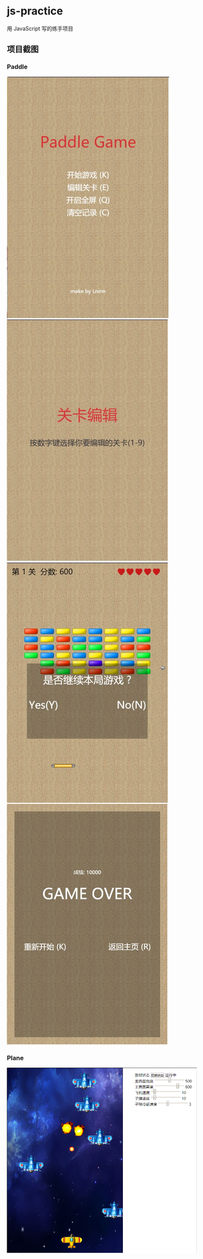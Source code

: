 # js-practice

用 JavaScript 写的练手项目

## 项目截图

### Paddle

![title](screenshot/screenshot1.jpg) ![editor](screenshot/screenshot2.jpg)
![main](screenshot/screenshot3.jpg) ![main](screenshot/screenshot4.jpg)

### Plane

![title](screenshot/screenshot5.png)
